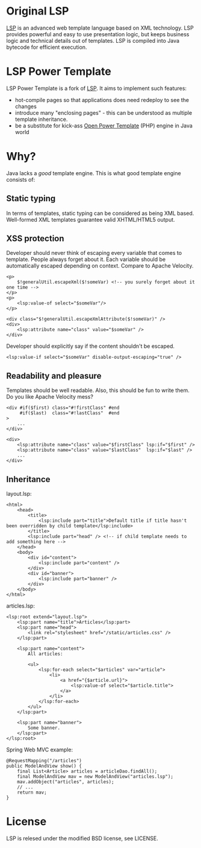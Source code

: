 # Original LSP

[LSP][lsp] is an advanced web template language based on XML technology.
LSP provides powerful and easy to use presentation logic, but keeps
business logic and technical details out of templates. LSP is compiled
into Java bytecode for efficient execution.

# LSP Power Template

LSP Power Template is a fork of [LSP][lsp].
It aims to implement such features:

- hot-compile pages so that applications does need redeploy to see the changes
- introduce many "enclosing pages" - this can be understood as multiple template inheritance.
- be a substitute for kick-ass [Open Power Template][opt] (PHP) engine in Java world

# Why?

Java lacks a *good* template engine. This is what good template engine consists of:

## Static typing

In terms of templates, static typing can be considered as being XML based.
Well-formed XML templates guarantee valid XHTML/HTML5 output.

## XSS protection

Developer should never think of escaping every variable that comes to template.
People always forget about it. Each variable should be automatically escaped depending on context.
Compare to Apache Velocity.

    <p>
        $!generalUtil.escapeXml($!someVar) <!-- you surely forget about it one time -->
    </p>
    <p>
        <lsp:value-of select="$someVar"/>
    </p>

    <div class="$!generalUtil.escapeXmlAttribute($!someVar)" />
    <div>
        <lsp:attribute name="class" value="$someVar" />
    </div>

Developer should explicitly say if the content shouldn't be escaped.

    <lsp:value-if select="$someVar" disable-output-escaping="true" />

## Readability and pleasure

Templates should be well readable. Also, this should be fun to write them.
Do you like Apache Velocity mess?

    <div #if($first) class="#!firstClass" #end
         #if($last)  class="#!lastClass"  #end
    >
        ...
    </div>

    <div>
        <lsp:attribute name="class" value="$firstClass" lsp:if="$first" />
        <lsp:attribute name="class" value="$lastClass"  lsp:if="$last" />
        ...
    </div>


## Inheritance

layout.lsp:

    <html>
        <head>
            <title>
                <lsp:include part="title">Default title if title hasn't been overridden by child template</lsp:include>
            </title>
            <lsp:include part="head" /> <!-- if child template needs to add something here -->
        </head>
        <body>
            <div id="content">
                <lsp:include part="content" />
            </div>
            <div id="banner">
                <lsp:include part="banner" />
            </div>
        </body>
    </html>

articles.lsp:

    <lsp:root extend="layout.lsp">
        <lsp:part name="title">Articles</lsp:part>
        <lsp:part name="head">
            <link rel="stylesheet" href="/static/articles.css" />
        </lsp:part>

        <lsp:part name="content">
            All articles:

            <ul>
                <lsp:for-each select="$articles" var="article">
                    <li>
                        <a href="{$article.url}">
                            <lsp:value-of select="$article.title">
                        </a>
                    </li>
                </lsp:for-each>
            </ul>
        </lsp:part>

        <lsp:part name="banner">
            Some banner.
        </lsp:part>
    </lsp:root>

Spring Web MVC example:

    @RequestMapping("/articles")
    public ModelAndView show() {
        final List<Article> articles = articleDao.findAll();
        final ModelAndView mav = new ModelAndView("articles.lsp");
        mav.addObject("articles", articles);
        // ...
        return mav;
    }

# License

LSP is relesed under the modified BSD license, see LICENSE.



[opt]: http://www.invenzzia.org/en/projects/open-power-libraries/open-power-template
[lsp]: https://github.com/mikaelstaldal/LSP
